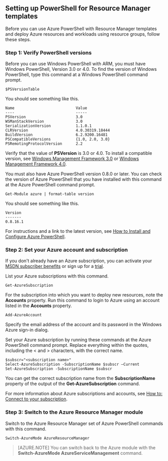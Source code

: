 
<properties services="virtual-machines" title="Setting up PowerShell for Resource Manager templates" authors="JoeDavies-MSFT" solutions="" manager="timlt" editor="tysonn" />

<tags
	ms.service="virtual-machines"
	ms.date="04/14/2015"
	wacn.date=""/>

## Setting up PowerShell for Resource Manager templates

Before you can use Azure PowerShell with Resource Manager templates and deploy Azure resources and workloads using resource groups, follow these steps.

### Step 1: Verify PowerShell versions

Before you can use Windows PowerShell with ARM, you must have Windows PowerShell, Version 3.0 or 4.0. To find the version of Windows PowerShell, type this command at a Windows PowerShell command prompt.

	$PSVersionTable

You should see something like this.

	Name                           Value
	----                           -----
	PSVersion                      3.0
	WSManStackVersion              3.0
	SerializationVersion           1.1.0.1
	CLRVersion                     4.0.30319.18444
	BuildVersion                   6.2.9200.16481
	PSCompatibleVersions           {1.0, 2.0, 3.0}
	PSRemotingProtocolVersion      2.2

Verify that the value of **PSVersion** is 3.0 or 4.0. To install a compatible version, see [Windows Management Framework 3.0](http://www.microsoft.com/download/details.aspx?id=34595) or [Windows Management Framework 4.0](http://www.microsoft.com/download/details.aspx?id=40855).

You must also have Azure PowerShell version 0.8.0 or later. You can check the version of Azure PowerShell that you have installed with this command at the Azure PowerShell command prompt.

	Get-Module azure | format-table version

You should see something like this.

	Version
	-------
	0.8.16.1

For instructions and a link to the latest version, see [How to Install and Configure Azure PowerShell](/documentation/articles/powershell-install-configure).


### Step 2: Set your Azure account and subscription

If you don't already have an Azure subscription, you can activate your [MSDN subscriber benefits](http://azure.microsoft.com/pricing/member-offers/msdn-benefits-details/) or sign up for a [trial](/pricing/1rmb-trial/).

List your Azure subscriptions with this command.

	Get-AzureSubscription

For the subscription into which you want to deploy new resources, note the **Accounts** property. Run this command to login to Azure using an account listed in the **Accounts** property.

	Add-AzureAccount

Specify the email address of the account and its password in the Windows Azure sign-in dialog.

Set your Azure subscription by running these commands at the Azure PowerShell command prompt. Replace everything within the quotes, including the < and > characters, with the correct name.

	$subscr="<subscription name>"
	Select-AzureSubscription -SubscriptionName $subscr –Current
	Set-AzureSubscription -SubscriptionName $subscr

You can get the correct subscription name from the **SubscriptionName** property of the output of the **Get-AzureSubscription** command.

For more information about Azure subscriptions and accounts, see [How to: Connect to your subscription](/documentation/articles/powershell-install-configure#Connect).
### Step 3: Switch to the Azure Resource Manager module

Switch to the Azure Resource Manager set of Azure PowerShell commands with this command.

	Switch-AzureMode AzureResourceManager

> [AZURE.NOTE] You can switch back to the Azure module with the **Switch-AzureMode AzureServiceManagement** command.



